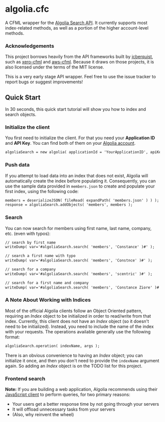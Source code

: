 # algolia.cfc
A CFML wrapper for the [Algolia Search API](https://www.algolia.com/doc/api-reference/). It currently supports most index-related methods, as well as a portion of the higher account-level methods.

### Acknowledgements

This project borrows heavily from the API frameworks built by [jcberquist](https://github.com/jcberquist), such as [xero-cfml](https://github.com/jcberquist/xero-cfml) and [aws-cfml](https://github.com/jcberquist/aws-cfml). Because it draws on those projects, it is also licensed under the terms of the MIT license.

This is a very early stage API wrapper. Feel free to use the issue tracker to report bugs or suggest improvements!

## Quick Start

In 30 seconds, this quick start tutorial will show you how to index and search objects.

### Initialize the client

You first need to initialize the client. For that you need your **Application ID** and **API Key**. You can find both of them on your [Algolia account](https://www.algolia.com/api-keys).

```cfc
algoliaSearch = new algolia( applicationId = 'YourApplicationID', apiKey = 'YourAPIKey' );
```

### Push data
If you attempt to load data into an index that does not exist, Algolia will automatically create the index before populating it. Consequently, you can use the sample data provided in `members.json` to create and populate your first index, using the following code:

```cfc
members = deserializeJSON( fileRead( expandPath( 'members.json' ) ) ); //update path, based on your app setup
response = algoliaSearch.addObjects( 'members', members );
```

### Search

You can now search for members using first name, last name, company, etc. (even with typos):

```cfc
// search by first name
writeDump( var='#algoliaSearch.search( 'members', 'Constance' )#' );

// search a first name with typo
writeDump( var='#algoliaSearch.search( 'members', 'Constnce' )#' );

// search for a company
writeDump( var='#algoliaSearch.search( 'members', 'scentric' )#' );

// search for a first name and company
writeDump( var='#algoliaSearch.search( 'members', 'Constance Ziore' )#' );
```

### A Note About Working with Indices

Most of the official Algolia clients follow an Object Oriented pattern, requiring an *Index* object to be initialized in order to read/write from that index. Currently, this client does not have an *Index* object (so it doesn't need to be initialized). Instead, you need to include the name of the index with your requests. The operations available generally use the following format:

```cfc
algoliaSearch.operation( indexName, args );
```

There is an obvious convenience to having an *Index* object; you can initialize it once, and then you don't need to provide the `indexName` argument again. So adding an *Index* object is on the TODO list for this project.


### Frontend search

**Note:** If you are building a web application, Algolia recommends using their [JavaScript client](https://github.com/algolia/algoliasearch-client-javascript) to perform queries, for two primary reasons:

  * Your users get a better response time by not going through your servers
  * It will offload unnecessary tasks from your servers
  * (Also, why reinvent the wheel)
